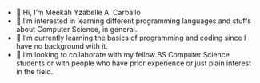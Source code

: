 - 👋 Hi, I’m Meekah Yzabelle A. Carballo
- 👀 I’m interested in learning different programming languages and stuffs about Computer Science, in general.
- 🌱 I’m currently learning the basics of programming and coding since I have no background with it. 
- 💞️ I’m looking to collaborate with my fellow BS Computer Science students or with people who have prior experience or just plain interest in the field.

<!---
ysabellisima/ysabellisima is a ✨ special ✨ repository because its `README.md` (this file) appears on your GitHub profile.
You can click the Preview link to take a look at your changes.
--->
